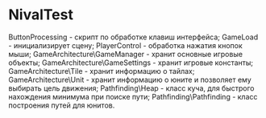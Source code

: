 # NivalTest
ButtonProcessing - скрипт по обработке клавиш интерфейса;
GameLoad - инициализирует сцену;
PlayerControl - обработка нажатия кнопок мыши;
GameArchitecture\GameManager - хранит основные игровые объекты;
GameArchitecture\GameSettings - хранит игровые константы;
GameArchitecture\Tile - хранит информацию о тайлах;
GameArchitecture\Unit - хранит информацию о юните и позволяет ему выбирать цель движения;
Pathfinding\Heap - класс куча, для быстрого нахождения минимума при поиске пути;
Pathfinding\Pathfinding - класс построения путей для юнитов.
